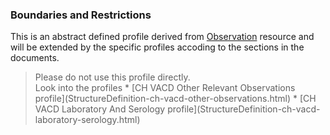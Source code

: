 ### Boundaries and Restrictions
This is an abstract defined profile derived from [Observation](http://hl7.org/fhir/observation.html) resource and will be extended by the specific profiles accoding to the sections in the documents.
<blockquote class="stu-note">
Please do not use this profile directly.<br>
Look into the profiles
* [CH VACD Other Relevant Observations profile](StructureDefinition-ch-vacd-other-observations.html)
* [CH VACD Laboratory And Serology profile](StructureDefinition-ch-vacd-laboratory-serology.html)
</blockquote>
